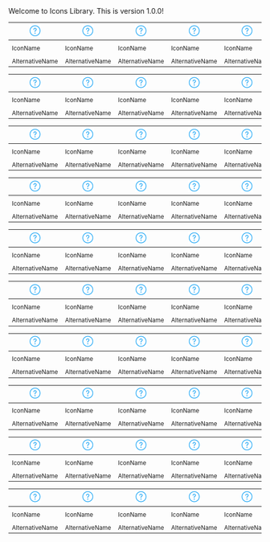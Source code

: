 <!-- ⚠️ This README has been generated from the file(s) "blueprint.md" ⚠️-->Welcome to Icons Library. This is version 1.0.0!


| [![icn_help](icn_export/icn_help/PNG/icn_help.png)](icn_export/icn_help/) | [![icn_help](icn_export/icn_help/PNG/icn_help.png)](icn_export/icn_help/) | [![icn_help](icn_export/icn_help/PNG/icn_help.png)](icn_export/icn_help/) | [![icn_help](icn_export/icn_help/PNG/icn_help.png)](icn_export/icn_help/) | [![icn_help](icn_export/icn_help/PNG/icn_help.png)](icn_export/icn_help/) | [![icn_help](icn_export/icn_help/PNG/icn_help.png)](icn_export/icn_help/) | [![icn_help](icn_export/icn_help/PNG/icn_help.png)](icn_export/icn_help/) |
|--------------------------------------------------|--------------------------------------------------|--------------------------------------------------|--------------------------------------------------|--------------------------------------------------|--------------------------------------------------|--------------------------------------------------|
| <sub>IconName</sub>                              | <sub>IconName</sub>                              | <sub>IconName</sub>                              | <sub>IconName</sub>                              | <sub>IconName</sub>                              | <sub>IconName</sub>                              | <sub>IconName</sub>                              |
| <sub>AlternativeName</sub>                       | <sub>AlternativeName</sub>                       | <sub>AlternativeName</sub>                       | <sub>AlternativeName</sub>                       | <sub>AlternativeName</sub>                       | <sub>AlternativeName</sub>                       | <sub>AlternativeName</sub>                       |


| [![icn_help](icn_export/icn_help/PNG/icn_help.png)](icn_export/icn_help/) | [![icn_help](icn_export/icn_help/PNG/icn_help.png)](icn_export/icn_help/) | [![icn_help](icn_export/icn_help/PNG/icn_help.png)](icn_export/icn_help/) | [![icn_help](icn_export/icn_help/PNG/icn_help.png)](icn_export/icn_help/) | [![icn_help](icn_export/icn_help/PNG/icn_help.png)](icn_export/icn_help/) | [![icn_help](icn_export/icn_help/PNG/icn_help.png)](icn_export/icn_help/) | [![icn_help](icn_export/icn_help/PNG/icn_help.png)](icn_export/icn_help/) |
|--------------------------------------------------|--------------------------------------------------|--------------------------------------------------|--------------------------------------------------|--------------------------------------------------|--------------------------------------------------|--------------------------------------------------|
| <sub>IconName</sub>                              | <sub>IconName</sub>                              | <sub>IconName</sub>                              | <sub>IconName</sub>                              | <sub>IconName</sub>                              | <sub>IconName</sub>                              | <sub>IconName</sub>                              |
| <sub>AlternativeName</sub>                       | <sub>AlternativeName</sub>                       | <sub>AlternativeName</sub>                       | <sub>AlternativeName</sub>                       | <sub>AlternativeName</sub>                       | <sub>AlternativeName</sub>                       | <sub>AlternativeName</sub>                       |


| [![icn_help](icn_export/icn_help/PNG/icn_help.png)](icn_export/icn_help/) | [![icn_help](icn_export/icn_help/PNG/icn_help.png)](icn_export/icn_help/) | [![icn_help](icn_export/icn_help/PNG/icn_help.png)](icn_export/icn_help/) | [![icn_help](icn_export/icn_help/PNG/icn_help.png)](icn_export/icn_help/) | [![icn_help](icn_export/icn_help/PNG/icn_help.png)](icn_export/icn_help/) | [![icn_help](icn_export/icn_help/PNG/icn_help.png)](icn_export/icn_help/) | [![icn_help](icn_export/icn_help/PNG/icn_help.png)](icn_export/icn_help/) |
|--------------------------------------------------|--------------------------------------------------|--------------------------------------------------|--------------------------------------------------|--------------------------------------------------|--------------------------------------------------|--------------------------------------------------|
| <sub>IconName</sub>                              | <sub>IconName</sub>                              | <sub>IconName</sub>                              | <sub>IconName</sub>                              | <sub>IconName</sub>                              | <sub>IconName</sub>                              | <sub>IconName</sub>                              |
| <sub>AlternativeName</sub>                       | <sub>AlternativeName</sub>                       | <sub>AlternativeName</sub>                       | <sub>AlternativeName</sub>                       | <sub>AlternativeName</sub>                       | <sub>AlternativeName</sub>                       | <sub>AlternativeName</sub>                       |


| [![icn_help](icn_export/icn_help/PNG/icn_help.png)](icn_export/icn_help/) | [![icn_help](icn_export/icn_help/PNG/icn_help.png)](icn_export/icn_help/) | [![icn_help](icn_export/icn_help/PNG/icn_help.png)](icn_export/icn_help/) | [![icn_help](icn_export/icn_help/PNG/icn_help.png)](icn_export/icn_help/) | [![icn_help](icn_export/icn_help/PNG/icn_help.png)](icn_export/icn_help/) | [![icn_help](icn_export/icn_help/PNG/icn_help.png)](icn_export/icn_help/) | [![icn_help](icn_export/icn_help/PNG/icn_help.png)](icn_export/icn_help/) |
|--------------------------------------------------|--------------------------------------------------|--------------------------------------------------|--------------------------------------------------|--------------------------------------------------|--------------------------------------------------|--------------------------------------------------|
| <sub>IconName</sub>                              | <sub>IconName</sub>                              | <sub>IconName</sub>                              | <sub>IconName</sub>                              | <sub>IconName</sub>                              | <sub>IconName</sub>                              | <sub>IconName</sub>                              |
| <sub>AlternativeName</sub>                       | <sub>AlternativeName</sub>                       | <sub>AlternativeName</sub>                       | <sub>AlternativeName</sub>                       | <sub>AlternativeName</sub>                       | <sub>AlternativeName</sub>                       | <sub>AlternativeName</sub>                       |


| [![icn_help](icn_export/icn_help/PNG/icn_help.png)](icn_export/icn_help/) | [![icn_help](icn_export/icn_help/PNG/icn_help.png)](icn_export/icn_help/) | [![icn_help](icn_export/icn_help/PNG/icn_help.png)](icn_export/icn_help/) | [![icn_help](icn_export/icn_help/PNG/icn_help.png)](icn_export/icn_help/) | [![icn_help](icn_export/icn_help/PNG/icn_help.png)](icn_export/icn_help/) | [![icn_help](icn_export/icn_help/PNG/icn_help.png)](icn_export/icn_help/) | [![icn_help](icn_export/icn_help/PNG/icn_help.png)](icn_export/icn_help/) |
|--------------------------------------------------|--------------------------------------------------|--------------------------------------------------|--------------------------------------------------|--------------------------------------------------|--------------------------------------------------|--------------------------------------------------|
| <sub>IconName</sub>                              | <sub>IconName</sub>                              | <sub>IconName</sub>                              | <sub>IconName</sub>                              | <sub>IconName</sub>                              | <sub>IconName</sub>                              | <sub>IconName</sub>                              |
| <sub>AlternativeName</sub>                       | <sub>AlternativeName</sub>                       | <sub>AlternativeName</sub>                       | <sub>AlternativeName</sub>                       | <sub>AlternativeName</sub>                       | <sub>AlternativeName</sub>                       | <sub>AlternativeName</sub>                       |


| [![icn_help](icn_export/icn_help/PNG/icn_help.png)](icn_export/icn_help/) | [![icn_help](icn_export/icn_help/PNG/icn_help.png)](icn_export/icn_help/) | [![icn_help](icn_export/icn_help/PNG/icn_help.png)](icn_export/icn_help/) | [![icn_help](icn_export/icn_help/PNG/icn_help.png)](icn_export/icn_help/) | [![icn_help](icn_export/icn_help/PNG/icn_help.png)](icn_export/icn_help/) | [![icn_help](icn_export/icn_help/PNG/icn_help.png)](icn_export/icn_help/) | [![icn_help](icn_export/icn_help/PNG/icn_help.png)](icn_export/icn_help/) |
|--------------------------------------------------|--------------------------------------------------|--------------------------------------------------|--------------------------------------------------|--------------------------------------------------|--------------------------------------------------|--------------------------------------------------|
| <sub>IconName</sub>                              | <sub>IconName</sub>                              | <sub>IconName</sub>                              | <sub>IconName</sub>                              | <sub>IconName</sub>                              | <sub>IconName</sub>                              | <sub>IconName</sub>                              |
| <sub>AlternativeName</sub>                       | <sub>AlternativeName</sub>                       | <sub>AlternativeName</sub>                       | <sub>AlternativeName</sub>                       | <sub>AlternativeName</sub>                       | <sub>AlternativeName</sub>                       | <sub>AlternativeName</sub>                       |


| [![icn_help](icn_export/icn_help/PNG/icn_help.png)](icn_export/icn_help/) | [![icn_help](icn_export/icn_help/PNG/icn_help.png)](icn_export/icn_help/) | [![icn_help](icn_export/icn_help/PNG/icn_help.png)](icn_export/icn_help/) | [![icn_help](icn_export/icn_help/PNG/icn_help.png)](icn_export/icn_help/) | [![icn_help](icn_export/icn_help/PNG/icn_help.png)](icn_export/icn_help/) | [![icn_help](icn_export/icn_help/PNG/icn_help.png)](icn_export/icn_help/) | [![icn_help](icn_export/icn_help/PNG/icn_help.png)](icn_export/icn_help/) |
|--------------------------------------------------|--------------------------------------------------|--------------------------------------------------|--------------------------------------------------|--------------------------------------------------|--------------------------------------------------|--------------------------------------------------|
| <sub>IconName</sub>                              | <sub>IconName</sub>                              | <sub>IconName</sub>                              | <sub>IconName</sub>                              | <sub>IconName</sub>                              | <sub>IconName</sub>                              | <sub>IconName</sub>                              |
| <sub>AlternativeName</sub>                       | <sub>AlternativeName</sub>                       | <sub>AlternativeName</sub>                       | <sub>AlternativeName</sub>                       | <sub>AlternativeName</sub>                       | <sub>AlternativeName</sub>                       | <sub>AlternativeName</sub>                       |


| [![icn_help](icn_export/icn_help/PNG/icn_help.png)](icn_export/icn_help/) | [![icn_help](icn_export/icn_help/PNG/icn_help.png)](icn_export/icn_help/) | [![icn_help](icn_export/icn_help/PNG/icn_help.png)](icn_export/icn_help/) | [![icn_help](icn_export/icn_help/PNG/icn_help.png)](icn_export/icn_help/) | [![icn_help](icn_export/icn_help/PNG/icn_help.png)](icn_export/icn_help/) | [![icn_help](icn_export/icn_help/PNG/icn_help.png)](icn_export/icn_help/) | [![icn_help](icn_export/icn_help/PNG/icn_help.png)](icn_export/icn_help/) |
|--------------------------------------------------|--------------------------------------------------|--------------------------------------------------|--------------------------------------------------|--------------------------------------------------|--------------------------------------------------|--------------------------------------------------|
| <sub>IconName</sub>                              | <sub>IconName</sub>                              | <sub>IconName</sub>                              | <sub>IconName</sub>                              | <sub>IconName</sub>                              | <sub>IconName</sub>                              | <sub>IconName</sub>                              |
| <sub>AlternativeName</sub>                       | <sub>AlternativeName</sub>                       | <sub>AlternativeName</sub>                       | <sub>AlternativeName</sub>                       | <sub>AlternativeName</sub>                       | <sub>AlternativeName</sub>                       | <sub>AlternativeName</sub>                       |


| [![icn_help](icn_export/icn_help/PNG/icn_help.png)](icn_export/icn_help/) | [![icn_help](icn_export/icn_help/PNG/icn_help.png)](icn_export/icn_help/) | [![icn_help](icn_export/icn_help/PNG/icn_help.png)](icn_export/icn_help/) | [![icn_help](icn_export/icn_help/PNG/icn_help.png)](icn_export/icn_help/) | [![icn_help](icn_export/icn_help/PNG/icn_help.png)](icn_export/icn_help/) | [![icn_help](icn_export/icn_help/PNG/icn_help.png)](icn_export/icn_help/) | [![icn_help](icn_export/icn_help/PNG/icn_help.png)](icn_export/icn_help/) |
|--------------------------------------------------|--------------------------------------------------|--------------------------------------------------|--------------------------------------------------|--------------------------------------------------|--------------------------------------------------|--------------------------------------------------|
| <sub>IconName</sub>                              | <sub>IconName</sub>                              | <sub>IconName</sub>                              | <sub>IconName</sub>                              | <sub>IconName</sub>                              | <sub>IconName</sub>                              | <sub>IconName</sub>                              |
| <sub>AlternativeName</sub>                       | <sub>AlternativeName</sub>                       | <sub>AlternativeName</sub>                       | <sub>AlternativeName</sub>                       | <sub>AlternativeName</sub>                       | <sub>AlternativeName</sub>                       | <sub>AlternativeName</sub>                       |


| [![icn_help](icn_export/icn_help/PNG/icn_help.png)](icn_export/icn_help/) | [![icn_help](icn_export/icn_help/PNG/icn_help.png)](icn_export/icn_help/) | [![icn_help](icn_export/icn_help/PNG/icn_help.png)](icn_export/icn_help/) | [![icn_help](icn_export/icn_help/PNG/icn_help.png)](icn_export/icn_help/) | [![icn_help](icn_export/icn_help/PNG/icn_help.png)](icn_export/icn_help/) | [![icn_help](icn_export/icn_help/PNG/icn_help.png)](icn_export/icn_help/) | [![icn_help](icn_export/icn_help/PNG/icn_help.png)](icn_export/icn_help/) |
|--------------------------------------------------|--------------------------------------------------|--------------------------------------------------|--------------------------------------------------|--------------------------------------------------|--------------------------------------------------|--------------------------------------------------|
| <sub>IconName</sub>                              | <sub>IconName</sub>                              | <sub>IconName</sub>                              | <sub>IconName</sub>                              | <sub>IconName</sub>                              | <sub>IconName</sub>                              | <sub>IconName</sub>                              |
| <sub>AlternativeName</sub>                       | <sub>AlternativeName</sub>                       | <sub>AlternativeName</sub>                       | <sub>AlternativeName</sub>                       | <sub>AlternativeName</sub>                       | <sub>AlternativeName</sub>                       | <sub>AlternativeName</sub>                       |

